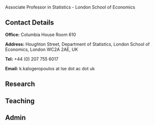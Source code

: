 <!---![LSE](lse-logo.jpg)--->

Associate Professor in Statistics - London School of Economics

## Contact Details 

**Office:** Columbia House Room 610

**Address:** Houghton Street, Department of Statistics, London School of Economics, London WC2A 2AE, UK

**Tel:** +44 (0) 207 755 6017

**Email:** k.kalogeropoulos at lse dot ac dot uk

## Research

## Teaching 

## Admin



